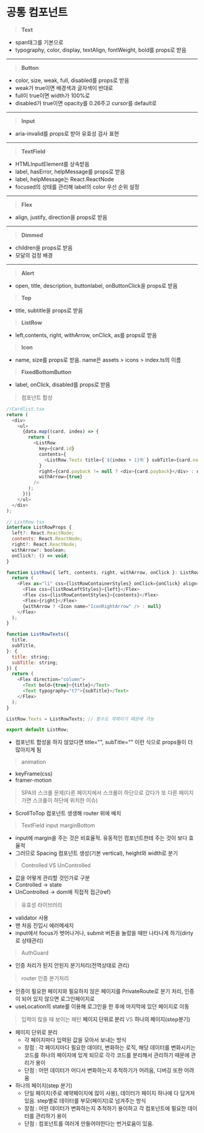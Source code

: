 # 공통 컴포넌트

> **Text**

- span태그를 기본으로
- typography, color, display, textAlign, fontWeight, bold를 props로 받음

---

> **Button**

- color, size, weak, full, disabled를 props로 받음
- weak가 true이면 배경색과 글자색이 반대로
- full이 true이면 width가 100%로
- disabled가 true이면 opacity를 0.26주고 cursor를 default로

---

> **Input**

- aria-invalid를 props로 받아 유효성 검사 표현

---

> **TextField**

- HTMLInputElement를 상속받음
- label, hasError, helpMessage를 props로 받음
- label, helpMessage는 React.ReactNode
- focused의 상태를 관리해 label의 color 우선 순위 설정

---

> **Flex**

- align, justify, direction을 props로 받음

---

> **Dimmed**

- children을 props로 받음
- 모달의 검정 배경

---

> **Alert**

- open, title, description, buttonlabel, onButtonClick을 props로 받음

> **Top**

- title, subtitle을 props로 받음

> **ListRow**

- left,contents, right, withArrow, onClick, as를 props로 받음

> **Icon**

- name, size를 props로 받음. name은 assets > icons > index.ts의 이름

> **FixedBottomButton**

- label, onClick, disabled를 props로 받음

> 컴포넌트 합성

```js
//Cardlist.tsx
return (
  <div>
    <ul>
      {data.map((card, index) => {
        return (
          <ListRow
            key={card.id}
            contents={
              <ListRow.Texts title={`${index + 1}위`} subTitle={card.name} />
            }
            right={card.payback != null ? <div>{card.payback}</div> : null}
            withArrow={true}
          />
        );
      })}
    </ul>
  </div>
);

// ListRow.tsx
interface ListRowProps {
  left?: React.ReactNode;
  contents: React.ReactNode;
  right?: React.ReactNode;
  withArrow?: boolean;
  onClick?: () => void;
}

function ListRow({ left, contents, right, withArrow, onClick }: ListRowProps) {
  return (
    <Flex as="li" css={listRowContainerStyles} onClick={onClick} align="center">
      <Flex css={listRowLeftStyles}>{left}</Flex>
      <Flex css={listRowContentStyles}>{contents}</Flex>
      <Flex>{right}</Flex>
      {withArrow ? <Icon name="IconRightArrow" /> : null}
    </Flex>
  );
}

function ListRowTexts({
  title,
  subTitle,
}: {
  title: string;
  subTitle: string;
}) {
  return (
    <Flex direction="column">
      <Text bold={true}>{title}</Text>
      <Text typography="t7">{subTitle}</Text>
    </Flex>
  );
}

ListRow.Texts = ListRowTexts; // 함수도 객체이기 때문에 가능

export default ListRow;
```

- 컴포넌트 합성을 하지 않았다면 title="", subTitle="" 이런 식으로 props들이 더 많아지게 됨

> animation

- keyFrame(css)
- framer-motion

> SPA의 스크롤 문제(다른 페이지에서 스크롤이 하단으로 갔다가 또 다른 페이지 가면 스크롤이 하단에 위치한 이슈)

- ScrollToTop 컴포넌트 생생해 router 위에 배치

> TextField input marginBottom

- input에 margin을 주는 것은 비효율적. 유동적인 컴포넌트한테 주는 것이 보다 효율적
- 그러므로 Spacing 컴포넌트 생성(기본 vertical), height와 width로 분기

> Controlled VS UnControlled

- 값을 어떻게 관리할 것인가로 구분
- Controlled -> state
- UnControlled -> dom에 직접적 접근(ref)

> 유효성 라이브러리

- validator 사용
- 맨 처음 진입시 에러메세지
- input에서 focus가 벗어나거나, submit 버튼을 눌렀을 때만 나타나게 하기(dirty로 상태관리)

> AuthGuard

- 인증 처리가 된지 안된지 분기처리(전역상태로 관리)

> router 인증 분기처리

- 인증이 필요한 페이지와 필요하지 않은 페이지를 PrivateRoute로 분기 처리, 인증이 되어 있지 않으면 로그인페이지로
- useLocation의 state를 이용해 로그인을 한 후에 마지막에 있던 페이지로 이동

> 입력이 많을 때 보이는 패턴 **페이지 단위로 분리** VS **하나의 페이지(step분기)**

- 페이지 단위로 분리
  - 각 페이지마다 입력된 값을 모아서 보내는 방식
  - 장점 : 각 페이지마다 필요한 데이터, 변화하는 로직, 해당 데이터를 변화시키는 코드를 하나의 페이지에 있게 되므로 각각 코드를 분리해서 관리하기 때문에 관리가 용이
  - 단점 : 어떤 데이터가 어디서 변화하는지 추적하기가 어려움, 디버깅 또한 어려움
- 하나의 페이지(step 분기)
  - 단일 페이지(주로 예약페이지에 많이 사용), 데이터가 페이지 하나에 다 담겨져 있음. step별로 데이터를 부모(페이지)로 넘겨주는 방식
  - 장점 : 어떤 데이터가 변화하는지 추적하기 용이하고 각 컴포넌트에 필요한 데이터를 관리하기 용이
  - 단점 : 컴포넌트를 여러개 만들어야한다는 번거로움이 있음.
